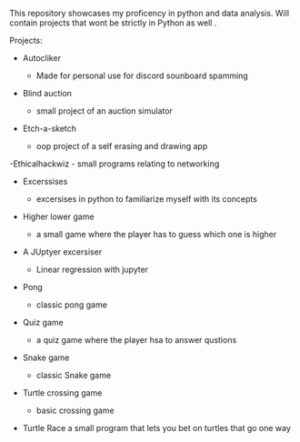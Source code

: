This repository showcases my proficency in python and data analysis.
Will contain projects that wont be strictly in Python as well .

Projects:
  
  - Autocliker
    - Made for personal use for discord sounboard spamming
  
  - Blind auction
      - small project of an auction simulator
  
  - Etch-a-sketch
    - oop project of a self erasing and drawing app
  
  -Ethicalhackwiz
    - small programs relating to networking

  - Excerssises
    - excersises in python to familiarize myself with its concepts
  
  - Higher lower game
    - a small game where the player has to guess which one is higher
  - A JUptyer excersiser
    - Linear regression with jupyter
  
  - Pong
    - classic pong game
  
  - Quiz game
    - a quiz game where the player hsa to answer qustions
  
  - Snake game
    - classic Snake game
  
  - Turtle crossing game
    - basic crossing game
  
  - Turtle Race
    a small program that lets you bet on turtles that go one way

